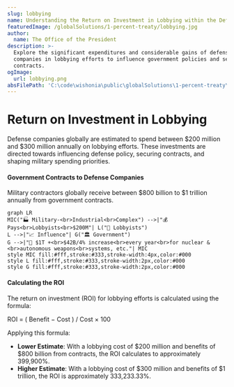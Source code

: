 ```yaml
---
slug: lobbying
name: Understanding the Return on Investment in Lobbying within the Defense Sector
featuredImage: /globalSolutions/1-percent-treaty/lobbying.jpg
author:
  name: The Office of the President
description: >-
  Explore the significant expenditures and considerable gains of defense
  companies in lobbying efforts to influence government policies and secure
  contracts.
ogImage:
  url: lobbying.png
absFilePath: 'C:\code\wishonia\public\globalSolutions\1-percent-treaty\lobbying.md'
---
```


# Return on Investment in Lobbying

Defense companies globally are estimated to spend between $200 million and $300 million annually on lobbying efforts. These investments are directed towards influencing defense policy, securing contracts, and shaping military spending priorities.

#### Government Contracts to Defense Companies

Military contractors globally receive between $800 billion to $1 trillion annually from government contracts.

```mermaid
graph LR
MIC("🏭 Military-<br>Industrial<br>Complex") -->|"💰 Pays<br>Lobbyists<br>$200M"| L("🤝 Lobbyists")
L -->|"📈 Influence"| G("🏛 Government")
G -->|"💸 $1T +<br>$42B/4% increase<br>every year<br>for nuclear &<br>autonomous weapons<br>systems, etc."| MIC
style MIC fill:#fff,stroke:#333,stroke-width:4px,color:#000
style L fill:#fff,stroke:#333,stroke-width:2px,color:#000
style G fill:#fff,stroke:#333,stroke-width:2px,color:#000
```

#### Calculating the ROI

The return on investment (ROI) for lobbying efforts is calculated using the formula:

ROI = ( Benefit − Cost ) / Cost × 100

Applying this formula:

- **Lower Estimate**: With a lobbying cost of $200 million and benefits of $800 billion from contracts, the ROI calculates to approximately 399,900%.
- **Higher Estimate**: With a lobbying cost of $300 million and benefits of $1 trillion, the ROI is approximately 333,233.33%.
